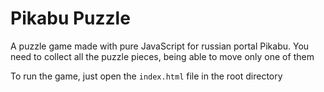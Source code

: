# Pikabu Puzzle

A puzzle game made with pure JavaScript for russian portal Pikabu. You need to collect all the puzzle pieces, being able to move only one of them

To run the game, just open the <code>index.html</code> file in the root directory
